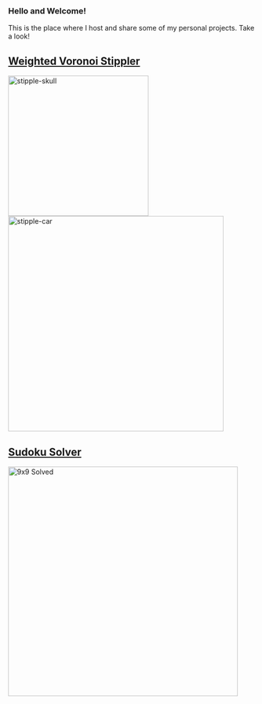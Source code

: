 ### Hello and Welcome!

This is the place where I host and share some of my personal projects. Take a look!

## [Weighted Voronoi Stippler](https://github.com/jmielc2/Weighted-Voronoi-Stippling)

<img width="286" alt="stipple-skull" src="https://github.com/user-attachments/assets/b8ee8bd7-8ca8-476e-a9bc-32bae77cf036">
<img width="439" alt="stipple-car" src="https://github.com/user-attachments/assets/2c84dc51-f653-438b-b282-001e37f73986">

## [Sudoku Solver](https://github.com/jmielc2/Sudoku-Solver)

<img width="468" alt="9x9 Solved" src="https://github.com/user-attachments/assets/ff59ee8d-625d-4f93-8369-973f4e1f6f8b" />
